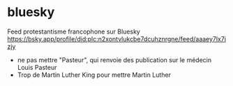 # bluesky
Feed protestantisme francophone sur Bluesky https://bsky.app/profile/did:plc:n2xontvlukcbe7dcuhznrgne/feed/aaaey7lx7izjy
* ne pas mettre "Pasteur", qui renvoie des publication sur le médecin Louis Pasteur
* Trop de Martin Luther King pour mettre Martin Luther
